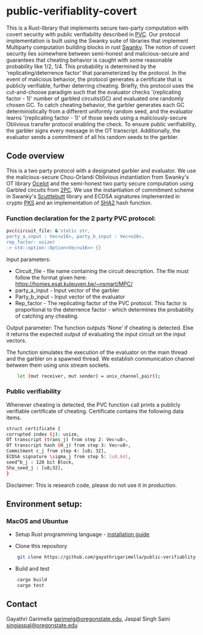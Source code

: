 # public-verifiablity-covert

This is a Rust-library that implements secure two-party computation with covert security with public verifiability described in [PVC](https://eprint.iacr.org/2018/1108.pdf). Our protocol implementation is built using the Swanky suite of libraries that implement Multiparty computation building blocks in rust [Swanky](https://github.com/GaloisInc/swanky). 
The notion of covert security lies somewhere between semi-honest and malicious-secure and guarantees that cheating behavior is caught with some reasonable probability like 1/2, 1/4. This probability is determined by the 'replicating/deterrence factor' that  parameterized by the protocol. In the event of malicious behavior, the protocol generates a certificate that is publicly verifiable, further deterring cheating. 
Briefly, this protocol uses the cut-and-choose paradigm such that the evaluator checks '(replicating factor - 1)' number of garbled circuits(GC) and evaluated one randomly chosen GC. To catch cheating behavior, the garbler generates each GC deterministically from a different uniformly random seed, and the evaluator learns '(replicating factor - 1)' of those seeds using a maliciously-secure Oblivious transfer protocol enabling the check. To ensure public verifiability, the garbler signs every message in the OT transcript. Additionally, the evaluator sends a commitment of all his random seeds to the garbler. 

## Code overview
This is a two party protocol with a designated garbler and evaluator. We use the malicious-secure Chou-Orlandi Oblivious instantiation from Swanky's OT library [Ocelot](https://github.com/GaloisInc/swanky/tree/master/ocelot) and the semi-honest two party secure computation using Garbled circuits from [2PC](https://github.com/GaloisInc/swanky/tree/master/fancy-garbling/src/twopac). We use the instantiation of commitment scheme in Swanky's [Scuttlebutt](https://github.com/GaloisInc/swanky/tree/master/scuttlebutt/src) library and ECDSA signatures implemented in crypto [PKS](https://docs.rs/rust-crypto/0.2.36/crypto/index.html) and an implementation of  [SHA2](https://docs.rs/sha2/0.9.1/sha2/) hash function.

### Function declaration for the 2 party PVC protocol:  
```bash
pvc(circuit_file: &'static str, 
party_a_input : Vec<u16>, party_b_input : Vec<u16>, 
rep_factor: usize) 
-> std::option::Option<Vec<u16>> {}
```
Input parameters: 
- Circuit_file - file name containing the circuit description. The file must follow the format given here: https://homes.esat.kuleuven.be/~nsmart/MPC/
- party_a_input - Input vector of the garbler
- Party_b_input - Input vector of the evaluator
- Rep_factor - The replicating factor of the PVC protocol. This factor is proportional to the deterrence factor - which determines the probability of catching any cheating. 

Output parameter:
The function outputs ‘None’ if cheating is detected. Else it returns the expected output of evaluating the input circuit on the input vectors. 

The function simulates the execution of the evaluator on the main thread and the garbler on a spawned thread. We establish communication channel between them using unix stream sockets. 

```bash
    let (mut receiver, mut sender) = unix_channel_pair();
```

### Public verifiability
Whenever cheating is detected, the PVC function call prints a publicly verifiable certificate of cheating. Certificate contains the following data items. 

``` bash 
struct certificate {
corrupted index (j): usize, 
OT transcript (trans_j) from step 2: Vec<u8>,
OT transcript hash (H_j) from step 3: Vec<u8>,
Commitment c_j from step 4: [u8; 32],
ECDSA signature \sigma_j from step 5: [u8,64],
seed^b_j : 128 bit Block,
Sha_seed_j : [u8;32],
}
```

Disclaimer: This is research code, please do not use it in production.

## Environment setup: 

### MacOS and Ubuntue
- Setup Rust programming language - [installation guide](https://doc.rust-lang.org/book/ch01-01-installation.html)

- Clone this repository
```bash
    git clone https://github.com/gayathrigarimella/public-verifiablity-covert.git
```

- Build and test
```bash
    cargo build
    cargo test
```

## Contact
Gayathri Garimella <garimelg@oregonstate.edu>, 
Jaspal Singh Saini <singjaspal@oregonstate.edu>